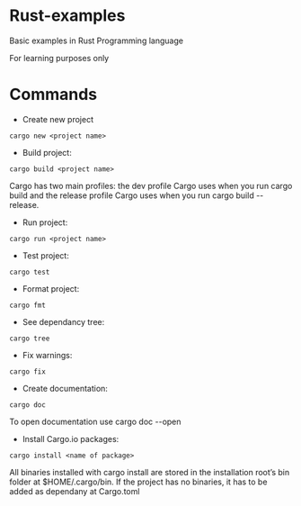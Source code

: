 # Rust-examples

Basic examples in Rust Programming language

For learning purposes only

# Commands

* Create new project 

```
cargo new <project name>
```

+ Build project: 
```
cargo build <project name>
```
Cargo has two main profiles: the dev profile Cargo uses when you run cargo build and the release profile Cargo uses when you run cargo build --release.

+ Run project: 
```
cargo run <project name>
```

+ Test project: 
```
cargo test
```

+ Format project: 
```
cargo fmt
```

+ See dependancy tree: 
```
cargo tree
```

+ Fix warnings: 
```
cargo fix
```

+ Create  documentation: 
```
cargo doc
```
To open documentation use cargo doc --open

+ Install Cargo.io packages: 
```
cargo install <name of package>
```
All binaries installed with cargo install are stored in the installation root’s bin folder at $HOME/.cargo/bin.
If the project has no binaries, it has to be added as dependany at Cargo.toml